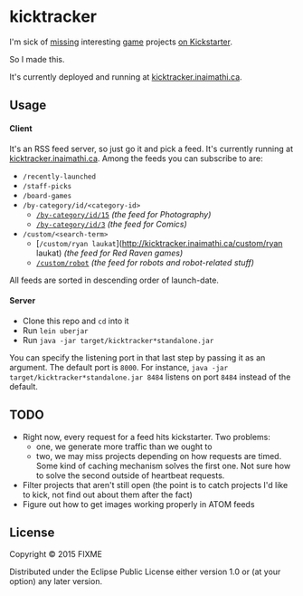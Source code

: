 # kicktracker

I'm sick of [missing](https://www.kickstarter.com/projects/maydaygames/viceroy-fantasy-pyramid-card-board-game-1-4-player?ref=nav_search) interesting [game](https://www.kickstarter.com/projects/dicehateme/big-games-for-small-pockets-dice-hate-mes-54-card?ref=nav_search) projects [on Kickstarter](https://www.kickstarter.com/projects/fowers/paperback-a-novel-deckbuilding-game/description).

So I made this.

It's currently deployed and running at [kicktracker.inaimathi.ca](http://kicktracker.inaimathi.ca).

## Usage

#### Client

It's an RSS feed server, so just go it and pick a feed. It's currently running at [kicktracker.inaimathi.ca](http://kicktracker.inaimathi.ca). Among the feeds you can subscribe to are:

- `/recently-launched`
- `/staff-picks`
- `/board-games`
- `/by-category/id/<category-id>`
	- [`/by-category/id/15`](http://kicktracker.inaimathi.ca/by-category/id/15) *(the feed for Photography)*
	- [`/by-category/id/3`](http://kicktracker.inaimathi.ca/by-category/id/3) *(the feed for Comics)*
- `/custom/<search-term>`
	- [`/custom/ryan laukat`](http://kicktracker.inaimathi.ca/custom/ryan laukat) *(the feed for Red Raven games)*
	- [`/custom/robot`](http://kicktracker.inaimathi.ca/custom/robot) *(the feed for robots and robot-related stuff)*

All feeds are sorted in descending order of launch-date.

#### Server

- Clone this repo and `cd` into it
- Run `lein uberjar`
- Run `java -jar target/kicktracker*standalone.jar`

You can specify the listening port in that last step by passing it as an argument. The default port is `8000`. For instance, `java -jar target/kicktracker*standalone.jar 8484` listens on port `8484` instead of the default.

## TODO

- Right now, every request for a feed hits kickstarter. Two problems:
	- one, we generate more traffic than we ought to
	- two, we may miss projects depending on how requests are timed.
	Some kind of caching mechanism solves the first one. Not sure how to solve the second outside of heartbeat requests.
- Filter projects that aren't still open (the point is to catch projects I'd like to kick, not find out about them after the fact)
- Figure out how to get images working properly in ATOM feeds

## License

Copyright © 2015 FIXME

Distributed under the Eclipse Public License either version 1.0 or (at
your option) any later version.
